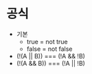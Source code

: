 # 공식
- 기본
  - true = not true
  - false = not false
- (!(A || B)) === (!A && !B)
- (!(A && B)) === (!A || !B)